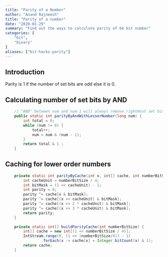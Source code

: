 ```yaml
---
title: "Parity of a Number"
author: "Anand Rajneesh"
title: "Parity of a number"
date: "2020-01-29"
summary: "Find out the ways to calculate parity of 64 bit number"
categories: [
    "bit",
    "binary"
]
aliases: ["bit-hacks-parity"]
---
```

## Introduction
Parity is 1 if the number of set bits are odd else it is 0.  

## Calculating number of set bits by AND
  
```java
    // "AND" between num and num-1 will always remove rightmost set bit(bit which is 1)
    public static int parityByAndWithLesserNumber(long num) {
        int total = 0;
        while (num != 0) {
            total++;
            num = num & (num - 1);
        }
        return total & 1 ;
    }
```

## Caching for lower order numbers

```java
    private static int parityByCache(int x, int[] cache, int numberBitSize) {
        int cacheUnit = numberBitSize / 4;
        int bitMask = (1 << cacheUnit) - 1;
        int parity = 0;
        parity ^= cache[x & bitMask];
        parity ^= cache[(x >> cacheUnit) & bitMask];
        parity ^= cache[(x >> 2 * cacheUnit) & bitMask];
        parity ^= cache[(x >> 3 * cacheUnit) & bitMask];
        return parity;
    }

    private static int[] buildParityCache(int numberBitSize) {
        int[] cache = new int[(1 << numberBitSize / 4)];
        IntStream.range(0, (1 << (numberBitSize/4)) - 1)
                .forEach(x -> cache[x] = Integer.bitCount(x) & 1);
        return cache;
    }
```
